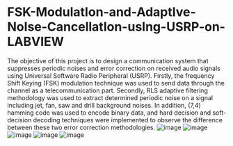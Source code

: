 # FSK-ModulatIon-and-AdaptIve-NoIse-CancellatIon-usIng-USRP-on-LABVIEW
The objective of this project is to design a communication system that suppresses periodic noises and 
error correction on received audio signals using Universal Software Radio Peripheral (USRP). 
Firstly, the frequency Shift Keying (FSK) modulation technique was used to send data through the 
channel as a telecommunication part. Secondly, RLS adaptive filtering methodology was used to 
extract determined periodic noise on a signal including jet, fan, saw and drill background noises. In 
addition, (7,4) hamming code was used to encode binary data, and hard decision and soft-decision 
decoding techniques were implemented to observe the difference between these two error correction 
methodologies.
![image](https://github.com/user-attachments/assets/7d1cd175-053f-4824-91b1-d18da6ba7fa7)
![image](https://github.com/user-attachments/assets/374b103a-0a40-458a-a402-1a8f3d350ee2)
![image](https://github.com/user-attachments/assets/4cbb7093-4f7e-4a67-830e-57020144c03b)
![image](https://github.com/user-attachments/assets/1816a965-55c8-4da1-9f9a-89ba9dec4107)
![image](https://github.com/user-attachments/assets/579e2e15-cbbf-4564-9bd8-ef7ae0afe215)
